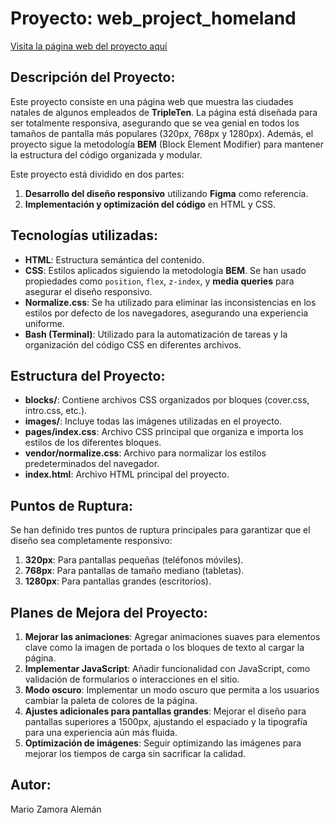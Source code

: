 # Proyecto: web_project_homeland

[Visita la página web del proyecto aquí](https://mariozalem.github.io/web_project_homeland/)

## Descripción del Proyecto:

Este proyecto consiste en una página web que muestra las ciudades natales de algunos empleados de **TripleTen**. La página está diseñada para ser totalmente responsiva, asegurando que se vea genial en todos los tamaños de pantalla más populares (320px, 768px y 1280px). Además, el proyecto sigue la metodología **BEM** (Block Element Modifier) para mantener la estructura del código organizada y modular.

Este proyecto está dividido en dos partes:

1. **Desarrollo del diseño responsivo** utilizando **Figma** como referencia.
2. **Implementación y optimización del código** en HTML y CSS.

## Tecnologías utilizadas:

- **HTML**: Estructura semántica del contenido.
- **CSS**: Estilos aplicados siguiendo la metodología **BEM**. Se han usado propiedades como `position`, `flex`, `z-index`, y **media queries** para asegurar el diseño responsivo.
- **Normalize.css**: Se ha utilizado para eliminar las inconsistencias en los estilos por defecto de los navegadores, asegurando una experiencia uniforme.
- **Bash (Terminal)**: Utilizado para la automatización de tareas y la organización del código CSS en diferentes archivos.

## Estructura del Proyecto:

- **blocks/**: Contiene archivos CSS organizados por bloques (cover.css, intro.css, etc.).
- **images/**: Incluye todas las imágenes utilizadas en el proyecto.
- **pages/index.css**: Archivo CSS principal que organiza e importa los estilos de los diferentes bloques.
- **vendor/normalize.css**: Archivo para normalizar los estilos predeterminados del navegador.
- **index.html**: Archivo HTML principal del proyecto.

## Puntos de Ruptura:

Se han definido tres puntos de ruptura principales para garantizar que el diseño sea completamente responsivo:

1. **320px**: Para pantallas pequeñas (teléfonos móviles).
2. **768px**: Para pantallas de tamaño mediano (tabletas).
3. **1280px**: Para pantallas grandes (escritorios).

## Planes de Mejora del Proyecto:

1. **Mejorar las animaciones**: Agregar animaciones suaves para elementos clave como la imagen de portada o los bloques de texto al cargar la página.
2. **Implementar JavaScript**: Añadir funcionalidad con JavaScript, como validación de formularios o interacciones en el sitio.
3. **Modo oscuro**: Implementar un modo oscuro que permita a los usuarios cambiar la paleta de colores de la página.
4. **Ajustes adicionales para pantallas grandes**: Mejorar el diseño para pantallas superiores a 1500px, ajustando el espaciado y la tipografía para una experiencia aún más fluida.
5. **Optimización de imágenes**: Seguir optimizando las imágenes para mejorar los tiempos de carga sin sacrificar la calidad.

## Autor:

Mario Zamora Alemán
